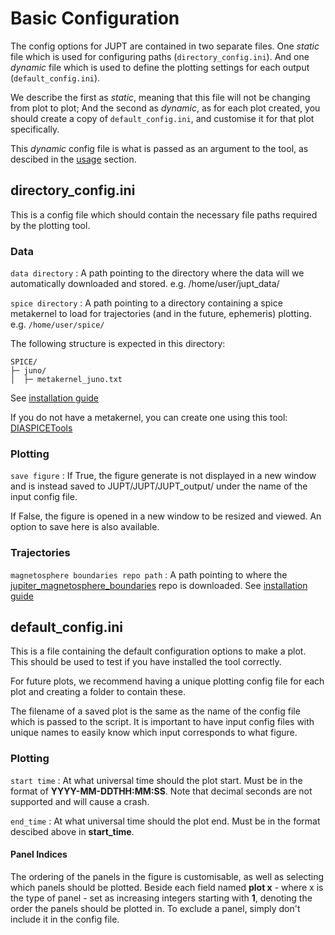 # Basic Configuration

The config options for JUPT are contained in two separate files. One *static* file which is used for configuring paths (`directory_config.ini`). And one *dynamic* file which is used to define the plotting settings for each output (`default_config.ini`).

We describe the first as *static*, meaning that this file will not be changing from plot to plot; And the second as *dynamic*, as for each plot created, you should create a copy of `default_config.ini`, and customise it for that plot specifically.

This *dynamic* config file is what is passed as an argument to the tool, as descibed in the [usage](usage) section.

## directory_config.ini

This is a config file which should contain the necessary file paths required by the plotting tool.

### Data

`data directory` : A path pointing to the directory where the data will we automatically downloaded and stored. e.g. /home/user/jupt_data/

`spice directory` : A path pointing to a directory containing a spice metakernel to load for trajectories (and in the future, ephemeris) plotting. e.g. `/home/user/spice/`

The following structure is expected in this directory:

```
SPICE/
├─ juno/
│  ├─ metakernel_juno.txt
```

See [installation guide](installation)

If you do not have a metakernel, you can create one using this tool: [DIASPICETools](https://github.com/mjrutala/DIASPICETools)

### Plotting

`save figure` : If True, the figure generate is not displayed in a new window and is instead saved to JUPT/JUPT/JUPT_output/ under the name of the input config file.

If False, the figure is opened in a new window to be resized and viewed. An option to save here is also available.

### Trajectories

`magnetosphere boundaries repo path` : A path pointing to where the [jupiter_magnetosphere_boundaries](https://github.com/DIASPlanetary/jupiter_magnetosphere_boundaries/) repo is downloaded. See [installation guide](installation)


## default_config.ini

This is a file containing the default configuration options to make a plot. This should be used to test if you have installed the tool correctly.

For future plots, we recommend having a unique plotting config file for each plot and creating a folder to contain these. 

The filename of a saved plot is the same as the name of the config file which is passed to the script. It is important to have input config files with unique names to easily know which input corresponds to what figure.

### Plotting

`start time` : At what universal time should the plot start. Must be in the format of **YYYY-MM-DDTHH:MM:SS**. Note that decimal seconds are not supported and will cause a crash.

`end_time` : At what universal time should the plot end. Must be in the format descibed above in **start_time**.

#### Panel Indices

The ordering of the panels in the figure is customisable, as well as selecting which panels should be plotted. Beside each field named **plot x** - where x is the type of panel - set as increasing integers starting with **1**, denoting the order the panels should be plotted in. To exclude a panel, simply don't include it in the config file.
